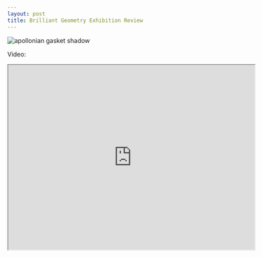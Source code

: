 ```yaml
---
layout: post
title: Brilliant Geometry Exhibition Review
---
```


![apollonian gasket shadow](https://lh3.googleusercontent.com/RXG8s0KxpM6S-QUjXSk2UxN_lw-AuoAnGJaGSLO265YeKRXdbmh7Xu2JiYR4lTHCzQYB6LMSgyYjyhaEbcS7op6lqTYtoJb_NV20SZVRoBYrEHcFKlpkcudKu82ycp0hq4-L1i9kYxQ1WLzyhuO0padAuA8DVrqUvSsYHERcbZDLWrKWRuHZ6zGPXtFAqP7kDJ_ebq1hYsgAs0EbJYHViacSeFiDlPR8jCkMxekqY_ku2P8A4DnpedKrIhs2KeYShgPFpcTzxNNnI0t18Ncnr0EOYOse1Oh7LHzyA0eDqV3RLqoa-5Lt4lJ6Q5WSjbe-_qBJzSY_n-kIbT9AQFxdL_LElyQF5KDzwB1G68-7zKOv-DNmtp5JODFr479nJHQJRZRZQeA1JAotoPHDvnZV9ZxUCpt4QxzGAi3Hd1HJGec7pwmzeQMfywcCgaIgZAweZj-RY3I6xnOqZz7ykCk9yNnX3lJquUew_TM1R6VouxgECFXPhKW0bKSLhA7JUUGx2mcpv6ZFVbxWEjRt_2CYhOd42PW9t4gIgtUT_eFhnwkKLdJyf8p6asdHwMjCIRgUzuwx7nPrU6lyG3QEbGyKmLSb0R9Ok5fozKi89wDvKOVydDlMOjPs4Q=w996-h560-no)

Video:
<iframe width="560" height="420" src="http://www.youtube.com/embed/oHg5SJYRHA0?color=white&theme=light"></iframe>
